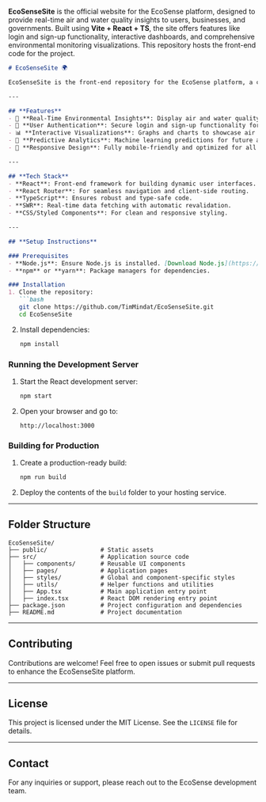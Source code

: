 **EcoSenseSite** is the official website for the EcoSense platform, designed to provide real-time air and water quality insights to users, businesses, and governments. Built using **Vite + React + TS**, the site offers features like login and sign-up functionality, interactive dashboards, and comprehensive environmental monitoring visualizations. This repository hosts the front-end code for the project.


```markdown
# EcoSenseSite 🌍

EcoSenseSite is the front-end repository for the EcoSense platform, a cutting-edge solution for monitoring and analyzing air and water quality. This website provides personalized insights and actionable recommendations for Regular Users, Businesses, and Governments to promote sustainability and healthy environments.

---

## **Features**
- 🌟 **Real-Time Environmental Insights**: Display air and water quality data collected using IoT sensors and external APIs.
- 👤 **User Authentication**: Secure login and sign-up functionality for three user types: Regular Users, Businesses, and Governments.
- 📊 **Interactive Visualizations**: Graphs and charts to showcase air and water quality trends.
- 🔮 **Predictive Analytics**: Machine learning predictions for future air and water quality trends.
- 📱 **Responsive Design**: Fully mobile-friendly and optimized for all devices.

---

## **Tech Stack**
- **React**: Front-end framework for building dynamic user interfaces.
- **React Router**: For seamless navigation and client-side routing.
- **TypeScript**: Ensures robust and type-safe code.
- **SWR**: Real-time data fetching with automatic revalidation.
- **CSS/Styled Components**: For clean and responsive styling.

---

## **Setup Instructions**

### Prerequisites
- **Node.js**: Ensure Node.js is installed. [Download Node.js](https://nodejs.org/)
- **npm** or **yarn**: Package managers for dependencies.

### Installation
1. Clone the repository:
   ```bash
   git clone https://github.com/TimMindat/EcoSenseSite.git
   cd EcoSenseSite
   ```

2. Install dependencies:
   ```bash
   npm install
   ```

### Running the Development Server
1. Start the React development server:
   ```bash
   npm start
   ```
2. Open your browser and go to:
   ```
   http://localhost:3000
   ```

### Building for Production
1. Create a production-ready build:
   ```bash
   npm run build
   ```
2. Deploy the contents of the `build` folder to your hosting service.

---

## **Folder Structure**
```plaintext
EcoSenseSite/
├── public/               # Static assets
├── src/                  # Application source code
│   ├── components/       # Reusable UI components
│   ├── pages/            # Application pages
│   ├── styles/           # Global and component-specific styles
│   ├── utils/            # Helper functions and utilities
│   ├── App.tsx           # Main application entry point
│   ├── index.tsx         # React DOM rendering entry point
├── package.json          # Project configuration and dependencies
├── README.md             # Project documentation
```

---

## **Contributing**
Contributions are welcome! Feel free to open issues or submit pull requests to enhance the EcoSenseSite platform.

---

## **License**
This project is licensed under the MIT License. See the `LICENSE` file for details.

---

## **Contact**
For any inquiries or support, please reach out to the EcoSense development team.


